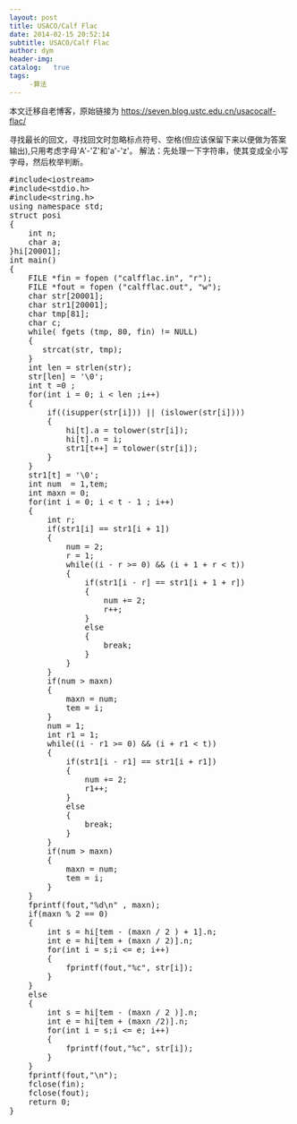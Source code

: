 ```yaml
---
layout: post
title: USACO/Calf Flac
date: 2014-02-15 20:52:14
subtitle: USACO/Calf Flac
author: dym
header-img:
catalog:   true
tags:
     -算法
---
```


本文迁移自老博客，原始链接为 <https://seven.blog.ustc.edu.cn/usacocalf-flac/>

寻找最长的回文，寻找回文时忽略标点符号、空格(但应该保留下来以便做为答案输出),只用考虑字母'A'-'Z'和'a'-'z'。
解法：先处理一下字符串，使其变成全小写字母，然后枚举判断。
<pre class = "brush:[cpp]">
#include&lt;iostream&gt;
#include&lt;stdio.h&gt;
#include&lt;string.h&gt;
using namespace std;
struct posi
{
    int n;
    char a;
}hi[20001];
int main()
{
    FILE *fin = fopen ("calfflac.in", "r");
    FILE *fout = fopen ("calfflac.out", "w");
    char str[20001];
    char str1[20001];
    char tmp[81];
    char c;
    while( fgets (tmp, 80, fin) != NULL)
    {
       strcat(str, tmp);
    }
    int len = strlen(str);
    str[len] = '\0';
    int t =0 ;
    for(int i = 0; i < len ;i++)
    {
        if((isupper(str[i])) || (islower(str[i])))
        {
            hi[t].a = tolower(str[i]);
            hi[t].n = i;
            str1[t++] = tolower(str[i]);
        }
    }
    str1[t] = '\0';
    int num  = 1,tem;
    int maxn = 0;
    for(int i = 0; i < t - 1 ; i++)
    {
        int r;
        if(str1[i] == str1[i + 1])
        {
            num = 2;
            r = 1;
            while((i - r >= 0) && (i + 1 + r < t))
            {
                if(str1[i - r] == str1[i + 1 + r])
                {
                    num += 2;
                    r++;
                }
                else
                {
                    break;
                }
            }
        }
        if(num > maxn)
        {
            maxn = num;
            tem = i;
        }
        num = 1;
        int r1 = 1;
        while((i - r1 >= 0) && (i + r1 < t))
        {
            if(str1[i - r1] == str1[i + r1])
            {
                num += 2;
                r1++;
            }
            else
            {
                break;
            }
        }
        if(num > maxn)
        {
            maxn = num;
            tem = i;
        }
    }
    fprintf(fout,"%d\n" , maxn);
    if(maxn % 2 == 0)
    {
        int s = hi[tem - (maxn / 2 ) + 1].n;
        int e = hi[tem + (maxn / 2)].n;
        for(int i = s;i <= e; i++)
        {
            fprintf(fout,"%c", str[i]);
        }
    }
    else
    {
        int s = hi[tem - (maxn / 2 )].n;
        int e = hi[tem + (maxn /2)].n;
        for(int i = s;i <= e; i++)
        {
            fprintf(fout,"%c", str[i]);
        }
    }
    fprintf(fout,"\n");
    fclose(fin);
    fclose(fout);
    return 0;
}
</pre>
